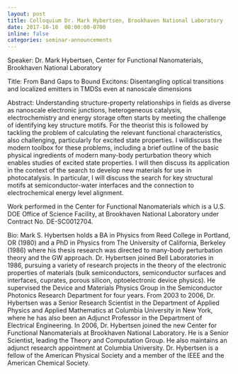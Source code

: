 ```yaml
---
layout: post
title: Colloquium Dr. Mark Hybertsen, Brookhaven National Laboratory
date: 2017-10-18  08:00:00-0700
inline: false
categories: seminar-announcements
---
```


Speaker: Dr. Mark Hybertsen, Center for Functional Nanomaterials, Brookhaven National Laboratory

Title: From Band Gaps to Bound Excitons: Disentangling optical transitions and localized emitters in TMDSs even at nanoscale dimensions

Abstract:  Understanding structure-property relationships in fields as diverse as nanoscale electronic junctions, heterogeneous catalysis, electrochemistry and energy storage often starts by meeting the challenge of identifying key structure motifs. For the theorist this is followed by tackling the problem of calculating the relevant functional characteristics, also challenging, particularly for excited state properties. I willdiscuss the modern toolbox for these problems, including a brief outline of the basic physical ingredients of modern many-body perturbation theory which enables studies of excited state properties. I will then discuss its application in the context of the search to develop new materials for use in photocatalysis. In particular, I will discuss the search for key structural motifs at semiconductor-water interfaces and the connection to electrochemical energy level alignment.

Work performed in the Center for Functional Nanomaterials which is a U.S. DOE Office of Science Facility, at Brookhaven National Laboratory under Contract No. DE-SC0012704.

Bio: Mark S. Hybertsen holds a BA in Physics from Reed College in Portland, OR (1980) and a PhD in Physics from The University of California, Berkeley (1986) where his thesis research was directed to many-body perturbation theory and the GW approach.  Dr. Hybertsen joined Bell Laboratories in 1986, pursuing a variety of research projects in the theory of the electronic properties of materials (bulk semiconductors, semiconductor surfaces and interfaces, cuprates, porous silicon, optoelectronic device physics).  He supervised the Device and Materials Physics Group in the Semiconductor Photonics Research Department for four years.  From 2003 to 2006, Dr. Hybertsen was a Senior Research Scientist in the Department of Applied Physics and Applied Mathematics at Columbia University in New York, where he has also been an Adjunct Professor in the Department of Electrical Engineering.  In 2006, Dr. Hybertsen joined the new Center for Functional Nanomaterials at Brookhaven National Laboratory. He is a Senior Scientist, leading the Theory and Computation Group.  He also maintains an adjunct research appointment at Columbia University.   Dr. Hybertsen is a fellow of the American Physical Society and a member of the IEEE and the American Chemical Society.

